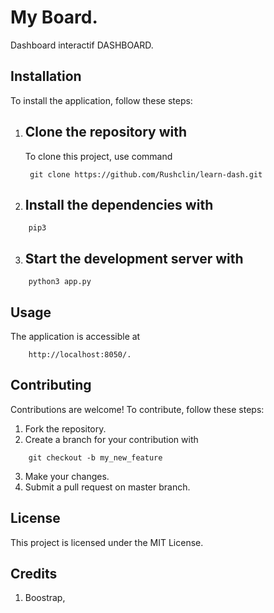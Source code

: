 # My Board.

Dashboard interactif DASHBOARD.

## Installation

To install the application, follow these steps:

1. ## Clone the repository with
   To clone this project, use command
   ```
    git clone https://github.com/Rushclin/learn-dash.git
   ```
2. ## Install the dependencies with

```
    pip3
```

3. ## Start the development server with

```
    python3 app.py
```

## Usage

The application is accessible at

```
    http://localhost:8050/.
```

## Contributing

Contributions are welcome! To contribute, follow these steps:

1. Fork the repository.
2. Create a branch for your contribution with

```
    git checkout -b my_new_feature
```

3. Make your changes.
4. Submit a pull request on master branch.

## License

This project is licensed under the MIT License.

## Credits

1. Boostrap,
